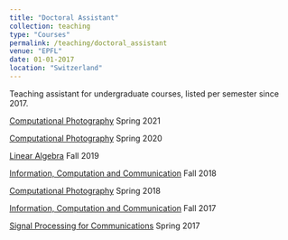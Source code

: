 ```yaml
---
title: "Doctoral Assistant"
collection: teaching
type: "Courses"
permalink: /teaching/doctoral_assistant
venue: "EPFL"
date: 01-01-2017
location: "Switzerland"
---
```


Teaching assistant for undergraduate courses, listed per semester since 2017.

[Computational Photography](http://edu.epfl.ch/coursebook/en/computational-photography-CS-413) Spring 2021

[Computational Photography](http://edu.epfl.ch/coursebook/en/computational-photography-CS-413) Spring 2020

[Linear Algebra](https://isa.epfl.ch/imoniteur_ISAP/!itffichecours.htm?ww_i_matiere=1772095&ww_x_anneeAcad=1866894985&ww_i_section=249847&ww_i_niveau=6683111&ww_c_langue=en) Fall 2019

[Information, Computation and Communication](https://www.epfl.ch/schools/ic/education/icc/) Fall 2018

[Computational Photography](http://edu.epfl.ch/coursebook/en/computational-photography-CS-413) Spring 2018

[Information, Computation and Communication](https://www.epfl.ch/schools/ic/education/icc/) Fall 2017

[Signal Processing for Communications](https://edu.epfl.ch/coursebook/en/signal-processing-for-communications-COM-303-1) Spring 2017
